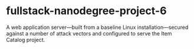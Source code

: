 # fullstack-nanodegree-project-6
A web application server—built from a baseline Linux installation—secured against a number of attack vectors and configured to serve the Item Catalog project.
